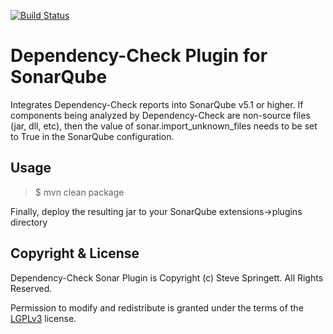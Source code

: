 [![Build Status](https://travis-ci.org/stevespringett/dependency-check-sonar-plugin.svg?branch=master)](https://travis-ci.org/stevespringett/dependency-check-sonar-plugin)

Dependency-Check Plugin for SonarQube
================================

Integrates Dependency-Check reports into SonarQube v5.1 or higher. If components being analyzed by Dependency-Check are non-source files (jar, dll, etc), then the value of sonar.import_unknown_files needs to be set to True in the SonarQube configuration.

Usage
-

> $ mvn clean package

Finally, deploy the resulting jar to your SonarQube extensions->plugins directory

Copyright & License
-

Dependency-Check Sonar Plugin is Copyright (c) Steve Springett. All Rights Reserved.

Permission to modify and redistribute is granted under the terms of the [LGPLv3] license.

  [LGPLv3]: http://www.gnu.org/licenses/lgpl.txt
